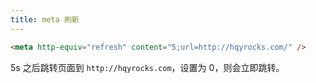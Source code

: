 ```yaml
---
title: meta 刷新
---
```


```html
<meta http-equiv="refresh" content="5;url=http://hqyrocks.com/" />
```

5s 之后跳转页面到 `http://hqyrocks.com`，设置为 0，则会立即跳转。
